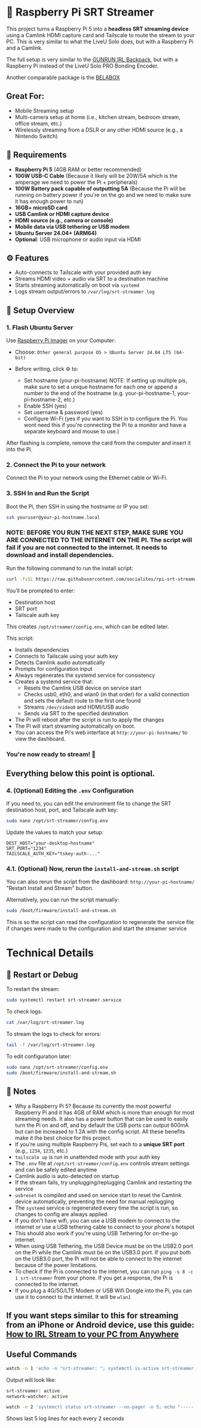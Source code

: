 # 📡 Raspberry Pi SRT Streamer

This project turns a Raspberry Pi 5 into a **headless SRT streaming device** using a Camlink HDMI capture card and Tailscale to route the stream to your PC. This is very similar to what the LiveU Solo does, but with a Raspberry Pi and a Camlink.

The full setup is very similar to the [GUNRUN IRL Backpack](https://www.unlimitedirl.com/backpacks), but with a Raspberry Pi instead of the LiveU Solo PRO Bonding Encoder.

Another comparable package is the [BELABOX](https://belabox.net/)

## Great For:

- Mobile Streaming setup
- Multi-camera setup at home (i.e., kitchen stream, bedroom stream, office stream, etc.)
- Wirelessly streaming from a DSLR or any other HDMI source (e.g., a Nintendo Switch)


<!-- @import "[TOC]" {cmd="toc" depthFrom=1 depthTo=6 orderedList=false} -->


## 🧰 Requirements

* **Raspberry Pi 5** (4GB RAM or better recommended)
* **100W USB-C Cable** (Because it likely will be 20W/5A which is the amperage we need to power the Pi + peripherals)
* **100W Battery pack capable of outputting 5A** (Because the Pi will be running on battery power if you're on the go and we need to make sure it has enough power to run)
* **16GB+ microSD card**
* **USB Camlink or HDMI capture device**
* **HDMI source (e.g., camera or console)**
* **Mobile data via USB tethering or USB modem**
* **Ubuntu Server 24.04+ (ARM64)**
* **Optional**: USB microphone or audio input via HDMI

## ⚙️ Features

* Auto-connects to Tailscale with your provided auth key
* Streams HDMI video + audio via SRT to a destination machine
* Starts streaming automatically on boot via `systemd`
* Logs stream output/errors to `/var/log/srt-streamer.log`

## 🔧 Setup Overview

### 1. Flash Ubuntu Server

Use [Raspberry Pi Imager](https://www.raspberrypi.com/software/) on your Computer:

* Choose: `Other general purpose OS > Ubuntu Server 24.04 LTS (64-bit)`
* Before writing, click ⚙️ to:

  * Set hostname (your-pi-hostname) NOTE: If setting up multiple pis, make sure to set a unique hostname for each one or append a number to the end of the hostname (e.g. your-pi-hostname-1, your-pi-hostname-2, etc.)
  * Enable SSH (yes)
  * Set username & password (yes)
  * Configure Wi-Fi (yes if you want to SSH in to configure the Pi. You wont need this if you're connecting the Pi to a monitor and have a separate keyboard and mouse to use.)

After flashing is complete, remove the card from the computer and insert it into the Pi.

### 2. Connect the Pi to your network

Connect the Pi to your network using the Ethernet cable or Wi-Fi.

### 3. SSH In and Run the Script

Boot the Pi, then SSH in using the hostname or IP you set:

```bash
ssh youruser@your-pi-hostname.local
```

### NOTE: BEFORE YOU RUN THE NEXT STEP, MAKE SURE YOU ARE CONNECTED TO THE INTERNET ON THE PI. The script will fail if you are not connected to the internet. It needs to download and install dependencies.

Run the following command to run the install script:

```bash
curl -fsSL https://raw.githubusercontent.com/socialites/rpi-srt-streamer/main/install.sh | bash
```

You’ll be prompted to enter:

* Destination host
* SRT port
* Tailscale auth key

This creates `/opt/streamer/config.env`, which can be edited later.

This script:
* Installs dependencies
* Connects to Tailscale using your auth key
* Detects Camlink audio automatically
* Prompts for configuration input
* Always regenerates the systemd service for consistency
* Creates a systemd service that:
  * Resets the Camlink USB device on service start
  * Checks usb0, eth0, and wlan0 (in that order) for a valid connection and sets the default route to the first one found
  * Streams `/dev/video0` and HDMI/USB audio
  * Sends via SRT to the specified destination
* The Pi will reboot after the script is run to apply the changes
* The Pi will start streaming automatically on boot.
* You can access the Pi's web interface at `http://your-pi-hostname/` to view the dashboard.

### You're now ready to stream! 🎉

## Everything below this point is optional.

### 4. (Optional) Editing the `.env` Configuration

If you need to, you can edit the environment file to change the SRT destination host, port, and Tailscale auth key:

```bash
sudo nano /opt/srt-streamer/config.env
```

Update the values to match your setup:

```env
DEST_HOST="your-desktop-hostname"
SRT_PORT="1234"
TAILSCALE_AUTH_KEY="tskey-auth-..."
```

### 4.1. (Optional) Now, rerun the `install-and-stream.sh` script
You can also rerun the script from the dashboard: `http://your-pi-hostname/` "Restart Install and Stream" button.


Alternatively, you can run the script manually:
```bash
sudo /boot/firmware/install-and-stream.sh
```

This is so the script can read the configuration to regenerate the service file if changes were made to the configuration and start the streamer service


# Technical Details

## 🔁 Restart or Debug

To restart the stream:

```bash
sudo systemctl restart srt-streamer.service
```

To check logs:

```bash
cat /var/log/srt-streamer.log
```

To stream the logs to check for errors:
```bash
tail -f /var/log/srt-streamer.log
```

To edit configuration later:

```bash
sudo nano /opt/srt-streamer/config.env
sudo /boot/firmware/install-and-stream.sh
```

## 🧪 Notes

* Why a Raspberry Pi 5? Because its currently the most powerful Raspberry Pi and it has 4GB of RAM which is more than enough for most streaming needs. It also has a power button that can be used to easily turn the Pi on and off, and by default the USB ports can output 600mA but can be increased to 1.2A with the config script. All these benefits make it the best choice for this project.
* If you’re using multiple Raspberry Pis, set each to a **unique SRT port** (e.g., `1234`, `1235`, etc.)
* `tailscale up` is run in unattended mode with your auth key
* The `.env` file at `/opt/srt-streamer/config.env` controls stream settings and can be safely edited anytime
* Camlink audio is auto-detected on startup
* If the stream fails, try unplugging/replugging Camlink and restarting the service
* `usbreset` is compiled and used on service start to reset the Camlink device automatically, preventing the need for manual replugging
* The `systemd` service is regenerated every time the script is run, so changes to config are always applied
* If you don't have wifi, you can use a USB modem to connect to the internet or use a USB tethering cable to connect to your phone's hotspot
* This should also work if you're using USB Tethering for on-the-go internet.
* When using USB Tethering, the USB Device must be on the USB2.0 port on the Pi while the Camlink must be on the USB3.0 port. If you put both on the USB3.0 port, the Pi will not be able to connect to the internet because of the power limitations.
* To check if the Pi is connected to the internet, you can run `ping -s 8 -c 1 srt-streamer` from your phone. If you get a response, the Pi is connected to the internet.
* If you plug a 4G/5G/LTE Modem or USB Wifi Dongle into the Pi, you can use it to connect to the internet. It will be `wlan1`

## If you want steps similar to this for streaming from an iPhone or Android device, use this guide: [How to IRL Stream to your PC from Anywhere](https://docs.google.com/document/d/1qCZKj1uLtIQqY1uPAj6MvxorYKMkjYO99lIei9hmMwg)

## Useful Commands
```bash
watch -n 1 'echo -n "srt-streamer: "; systemctl is-active srt-streamer; echo -n "network-watcher: "; systemctl is-active network-watcher'
```
Output will look like:
```bash
srt-streamer: active
network-watcher: active
```

```bash
watch -n 2 'systemctl status srt-streamer --no-pager -n 5; echo "----------------------"; systemctl status network-watcher --no-pager -n 5'
```
Shows last 5 log lines for each every 2 seconds